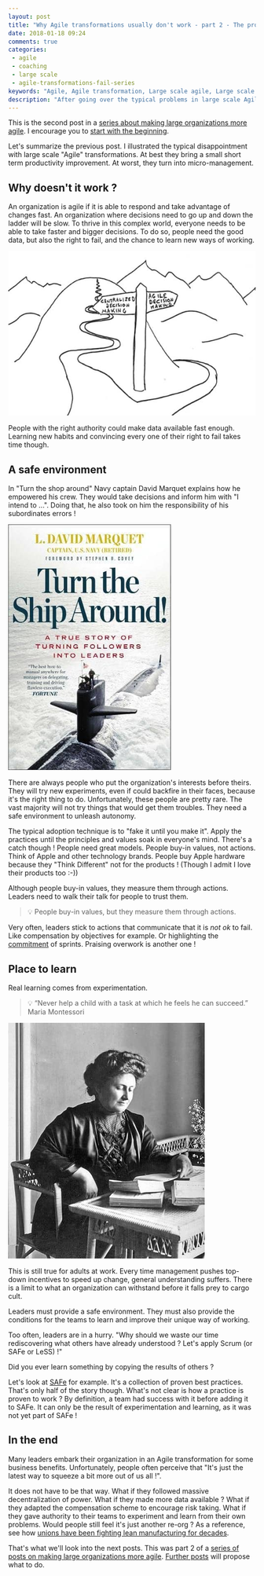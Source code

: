 ```yaml
---
layout: post
title: "Why Agile transformations usually don't work - part 2 - The problem"
date: 2018-01-18 09:24
comments: true
categories: 
 - agile
 - coaching
 - large scale
 - agile-transformations-fail-series
keywords: "Agile, Agile transformation, Large scale agile, Large scale agile transformation, Learning"
description: "After going over the typical problems in large scale Agile transformations, I dig into the reasons underlying the failures."
---
```

This is the second post in a [series about making large organizations more agile](/blog/categories/agile-transformations-fail-series/). I encourage you to [start with the beginning](/why-agile-transformations-usually-dont-work-part-1-the-situation/).

Let's summarize the previous post. I illustrated the typical disappointment with large scale "Agile" transformations. At best they bring a small short term productivity improvement. At worst, they turn into micro-management.

## Why doesn't it work ?

An organization is agile if it is able to respond and take advantage of changes fast. An organization where decisions need to go up and down the ladder will be slow. To thrive in this complex world, everyone needs to be able to take faster and bigger decisions. To do so, people need the good data, but also the right to fail, and the chance to learn new ways of working.

![A sign post with 2 directions : a convoluted 'centralized decision making' road, and a simpler 'agile decision making' road](../imgs/2018-01-09-why-agile-transformations-usually-dont-work-part-2-the-problem/decision-making.jpg)

People with the right authority could make data available fast enough. Learning new habits and convincing every one of their right to fail takes time though.

## A safe environment

In "Turn the shop around" Navy captain David Marquet explains how he empowered his crew. They would take decisions and inform him with "I intend to ...". Doing that, he also took on him the responsibility of his subordinates errors !

[![Cover of the book "Turn the ship around"](../imgs/2018-01-09-why-agile-transformations-usually-dont-work-part-2-the-problem/turn-the-ship-around.jpg)](https://www.amazon.com/Turn-Ship-Around-Turning-Followers/dp/1591846404)

There are always people who put the organization's interests before theirs. They will try new experiments, even if could backfire in their faces, because it's the right thing to do. Unfortunately, these people are pretty rare. The vast majority will not try things that would get them troubles. They need a safe environment to unleash autonomy.

The typical adoption technique is to "fake it until you make it". Apply the practices until the principles and values soak in everyone's mind. There's a catch though ! People need great models. People buy-in values, not actions. Think of Apple and other technology brands. People buy Apple hardware because they "Think Different" not for the products ! (Though I admit I love their products too :-))

Although people buy-in values, they measure them through actions. Leaders need to walk their talk for people to trust them.

> 💡 People buy-in values, but they measure them through actions.

Very often, leaders stick to actions that communicate that it is _not ok_ to fail. Like compensation by objectives for example. Or highlighting the [commitment](https://www.scrum.org/resources/commitment-vs-forecast-subtle-important-change-scrum) of sprints. Praising overwork is another one !

## Place to learn

Real learning comes from experimentation.

> 💡 “Never help a child with a task at which he feels he can succeed.” Maria Montessori

[![Photograph of educator Maria Montessori](../imgs/2018-01-09-why-agile-transformations-usually-dont-work-part-2-the-problem/Maria_Montessori.jpg)](https://en.wikipedia.org/wiki/Maria_Montessori)

This is still true for adults at work. Every time management pushes top-down incentives to speed up change, general understanding suffers. There is a limit to what an organization can withstand before it falls prey to cargo cult.

Leaders must provide a safe environment. They must also provide the conditions for the teams to learn and improve their unique way of working.

Too often, leaders are in a hurry. "Why should we waste our time rediscovering what others have already understood ? Let's apply Scrum (or SAFe or LeSS) !"

Did you ever learn something by copying the results of others ?

Let's look at [SAFe](http://www.scaledagileframework.com/) for example. It's a collection of proven best practices. That's only half of the story though. What's not clear is how a practice is proven to work ? By definition, a team had success with it before adding it to SAFe. It can only be the result of experimentation and learning, as it was not yet part of SAFe !

## In the end

Many leaders embark their organization in an Agile transformation for some business benefits. Unfortunately, people often perceive that "It's just the latest way to squeeze a bit more out of us all !".

It does not have to be that way. What if they followed massive decentralization of power. What if they made more data available ? What if they adapted the compensation scheme to encourage risk taking. What if they gave authority to their teams to experiment and learn from their own problems. Would people still feel it's just another re-org ? As a reference, see how [unions have been fighting lean manufacturing for decades](https://www.solidarity-us.org/leanproduction).

That's what we'll look into the next posts. This was part 2 of a [series of posts on making large organizations more agile](/blog/categories/agile-transformations-fail-series/). [Further posts](/why-agile-transformations-usually-dont-work-part-3-what-to-do/) will propose what to do.